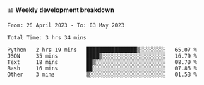 📊 **Weekly development breakdown**
<!--START_SECTION:waka-->

```text
From: 26 April 2023 - To: 03 May 2023

Total Time: 3 hrs 34 mins

Python   2 hrs 19 mins   ████████████████▒░░░░░░░░   65.07 %
JSON     35 mins         ████▒░░░░░░░░░░░░░░░░░░░░   16.79 %
Text     18 mins         ██▒░░░░░░░░░░░░░░░░░░░░░░   08.70 %
Bash     16 mins         ██░░░░░░░░░░░░░░░░░░░░░░░   07.86 %
Other    3 mins          ▒░░░░░░░░░░░░░░░░░░░░░░░░   01.58 %
```

<!--END_SECTION:waka-->
